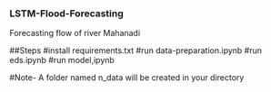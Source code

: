 ### LSTM-Flood-Forecasting
Forecasting flow of river Mahanadi

##Steps
#install requirements.txt
#run data-preparation.ipynb
#run eds.ipynb
#run model,ipynb

#Note- A folder named n_data will be created in your directory
